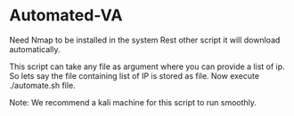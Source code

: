 # Automated-VA
Need Nmap to be installed in the system
Rest other script it will download automatically.

This script can take any file as argument where you can provide a list of ip.
So lets say the file containing list of IP is stored as file.
Now execute ./automate.sh file.

Note: We recommend a kali machine for this script to run smoothly.
